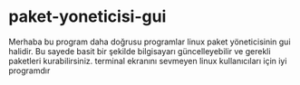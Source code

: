 # paket-yoneticisi-gui

Merhaba bu program daha doğrusu programlar linux paket yöneticisinin gui halidir.
Bu sayede basit bir şekilde bilgisayarı güncelleyebilir ve gerekli paketleri kurabilirsiniz.
terminal ekranını sevmeyen linux kullanıcıları için iyi programdır
